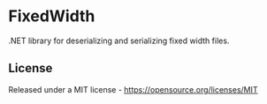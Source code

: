 # FixedWidth
.NET library for deserializing and serializing fixed width files.

## License
Released under a MIT license - https://opensource.org/licenses/MIT

